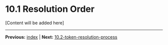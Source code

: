 # 10.1 Resolution Order

[Content will be added here]

---

**Previous:** [index](./index.md) | **Next:** [10.2-token-resolution-process](./10.2-token-resolution-process.md)
